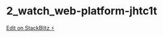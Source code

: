 # 2_watch_web-platform-jhtc1t

[Edit on StackBlitz ⚡️](https://stackblitz.com/edit/web-platform-ppxkyj)